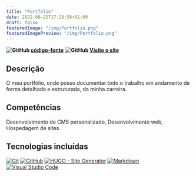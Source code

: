 ```yaml
---
title: "Portfólio"
date: 2022-08-25T17:28:56+01:00
draft: false
featuredImage: "/img/Portfolio.png"
featuredImagePreview: "/img/Portfolio.png"
---
```

**![GitHub](/img/github-icon-2.svg) [código-fonte](https://github.com/Tsarbomba69-com/Portfolio)** **![GitHub](/img/link.svg) [Visite o site](https://tsarbomba69-com.github.io/Portfolio/)**

## Descrição

O meu portfólio, onde posso documentar todo o trabalho em andamento de forma detalhada e estruturada, da minha carreira.

## Competências

Desenvolvimento de CMS personalizado, Desenvolvimento web, Hospedagem de sites.

## Tecnologias incluídas

[![Git](/img/git-icon.svg)](https://git-scm.com)
[![GitHub](/img/github-icon-1.svg)](https://github.com)
[![HUGO - Site Generator](/img/Logo_of_Hugo_the_static_website_generator.svg)](https://gohugo.io)
[![Markdown](/img/markdown.svg)](https://www.markdownguide.org)
[![Visual Studio Code](/img/visual-studio-code-1.svg)](https://code.visualstudio.com)
